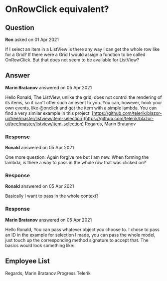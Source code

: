 # OnRowClick equivalent?

## Question

**Ron** asked on 01 Apr 2021

If I select an item in a ListView is there any way I can get the whole row like for a Grid? If there were a Grid I would assign a function to be called OnRowClick. But that does not seem to be available for ListView?

## Answer

**Marin Bratanov** answered on 05 Apr 2021

Hello Ronald, The ListView, unlike the grid, does not control the rendering of its items, so it can't offer such an event to you. You can, however, hook your own events, like @onclick and get the item with a simple lambda. You can find a very similar example in this project: [https://github.com/telerik/blazor-ui/tree/master/listview/item-selection](https://github.com/telerik/blazor-ui/tree/master/listview/item-selection) Regards, Marin Bratanov

### Response

**Ronald** answered on 05 Apr 2021

One more question. Again forgive me but I am new. When forming the lambda, is there a way to pass in the whole row that was clicked on?

### Response

**Ronald** answered on 05 Apr 2021

Basically I want to pass in the whole context?

### Response

**Marin Bratanov** answered on 05 Apr 2021

Hello Ronald, You can pass whatever object you choose to. I chose to pass an ID in the example for selection I made, you can pass the whole model, just touch up the corresponding method signature to accept that. The basics would look something like: <TelerikListView Data="@ListViewData" Width="700px" Pageable="true"> <HeaderTemplate> <h2> Employee List </h2> </HeaderTemplate> <Template> <div class="listview-item @( context.Selected ? " selected-item ": "" )" @onclick="@( _=> Console.WriteLine( context ) )"> <h4> @context.Date.ToShortDateString() </h4> <h5> @context.TemperatureC &deg; C </h5> <h6> @context.Summary </h6> </div> </Template> </TelerikListView> Regards, Marin Bratanov Progress Telerik
